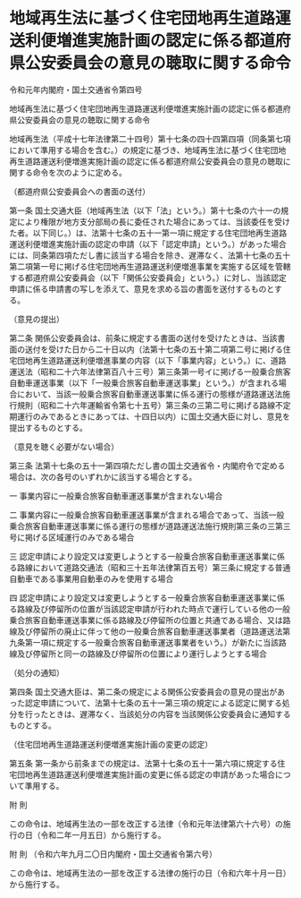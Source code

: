 # 地域再生法に基づく住宅団地再生道路運送利便増進実施計画の認定に係る都道府県公安委員会の意見の聴取に関する命令

令和元年内閣府・国土交通省令第四号

地域再生法に基づく住宅団地再生道路運送利便増進実施計画の認定に係る都道府県公安委員会の意見の聴取に関する命令

地域再生法（平成十七年法律第二十四号）第十七条の四十四第四項（同条第七項において準用する場合を含む。）の規定に基づき、地域再生法に基づく住宅団地再生道路運送利便増進実施計画の認定に係る都道府県公安委員会の意見の聴取に関する命令を次のように定める。

（都道府県公安委員会への書面の送付）

第一条 国土交通大臣（地域再生法（以下「法」という。）第十七条の六十一の規定により権限が地方支分部局の長に委任された場合にあっては、当該委任を受けた者。以下同じ。）は、法第十七条の五十一第一項に規定する住宅団地再生道路運送利便増進実施計画の認定の申請（以下「認定申請」という。）があった場合には、同条第四項ただし書に該当する場合を除き、遅滞なく、法第十七条の五十第二項第一号に掲げる住宅団地再生道路運送利便増進事業を実施する区域を管轄する都道府県公安委員会（以下「関係公安委員会」という。）に対し、当該認定申請に係る申請書の写しを添えて、意見を求める旨の書面を送付するものとする。

（意見の提出）

第二条 関係公安委員会は、前条に規定する書面の送付を受けたときは、当該書面の送付を受けた日から二十日以内（法第十七条の五十第二項第二号に掲げる住宅団地再生道路運送利便増進事業の内容（以下「事業内容」という。）に、道路運送法（昭和二十六年法律第百八十三号）第三条第一号イに掲げる一般乗合旅客自動車運送事業（以下「一般乗合旅客自動車運送事業」という。）が含まれる場合において、当該一般乗合旅客自動車運送事業に係る運行の態様が道路運送法施行規則（昭和二十六年運輸省令第七十五号）第三条の三第二号に掲げる路線不定期運行のみであるときにあっては、十四日以内）に国土交通大臣に対し、意見を提出するものとする。

（意見を聴く必要がない場合）

第三条 法第十七条の五十一第四項ただし書の国土交通省令・内閣府令で定める場合は、次の各号のいずれかに該当する場合とする。

一 事業内容に一般乗合旅客自動車運送事業が含まれない場合

二 事業内容に一般乗合旅客自動車運送事業が含まれる場合であって、当該一般乗合旅客自動車運送事業に係る運行の態様が道路運送法施行規則第三条の三第三号に掲げる区域運行のみである場合

三 認定申請により設定又は変更しようとする一般乗合旅客自動車運送事業に係る路線において道路交通法（昭和三十五年法律第百五号）第三条に規定する普通自動車である事業用自動車のみを使用する場合

四 認定申請により設定又は変更しようとする一般乗合旅客自動車運送事業に係る路線及び停留所の位置が当該認定申請が行われた時点で運行している他の一般乗合旅客自動車運送事業に係る路線及び停留所の位置と共通である場合、又は路線及び停留所の廃止に伴って他の一般乗合旅客自動車運送事業者（道路運送法第九条第一項に規定する一般乗合旅客自動車運送事業者をいう。）が新たに当該路線及び停留所と同一の路線及び停留所の位置により運行しようとする場合

（処分の通知）

第四条 国土交通大臣は、第二条の規定による関係公安委員会の意見の提出があった認定申請について、法第十七条の五十一第三項の規定による認定に関する処分を行ったときは、遅滞なく、当該処分の内容を当該関係公安委員会に通知するものとする。

（住宅団地再生道路運送利便増進実施計画の変更の認定）

第五条 第一条から前条までの規定は、法第十七条の五十一第六項に規定する住宅団地再生道路運送利便増進実施計画の変更に係る認定の申請があった場合について準用する。

附 則

この命令は、地域再生法の一部を改正する法律（令和元年法律第六十六号）の施行の日（令和二年一月五日）から施行する。

附 則 （令和六年九月二〇日内閣府・国土交通省令第六号）

この命令は、地域再生法の一部を改正する法律の施行の日（令和六年十月一日）から施行する。
